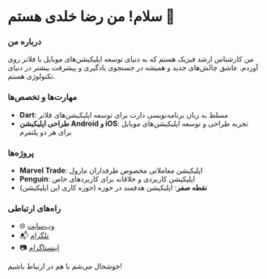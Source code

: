 # سلام! من رضا خلدی هستم 👋

### درباره من
من کارشناس ارشد فیزیک هستم که به دنیای توسعه اپلیکیشن‌های موبایل با فلاتر روی آوردم. عاشق چالش‌های جدید و همیشه در جستجوی یادگیری و پیشرفت بیشتر در دنیای تکنولوژی هستم.

### مهارت‌ها و تخصص‌ها
- **Dart**: مسلط به زبان برنامه‌نویسی دارت برای توسعه اپلیکیشن‌های فلاتر
- **طراحی اپلیکیشن Android و iOS**: تجربه طراحی و توسعه اپلیکیشن‌های موبایل برای هر دو پلتفرم

### پروژه‌ها
- **Marvel Trade**: اپلیکیشن معاملاتی مخصوص طرفداران مارول
- **Penguin**: اپلیکیشن کاربردی و خلاقانه برای کاربردهای خاص
- **نقطه صفر**: اپلیکیشن هدفمند در حوزه (حوزه کاری این اپلیکیشن)

### راه‌های ارتباطی
- 🌐 [وب‌سایت](http://www.fluttereza.com/)
- 📬 [تلگرام](https://t.me/rizaxldi)
- 📷 [اینستاگرام](https://www.instagram.com/fluttereza/)

خوشحال می‌شم با هم در ارتباط باشیم!
